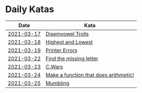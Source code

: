# Daily Katas

| Date                           | Kata |
|--------------------------------|------|
| [2021-03-17](katas/2021-03-17) | [Disemvowel Trolls](https://www.codewars.com/kata/52fba66badcd10859f00097e/java) |
| [2021-03-18](katas/2021-03-18) | [Highest and Lowest](https://www.codewars.com/kata/554b4ac871d6813a03000035) |
| [2021-03-19](katas/2021-03-19) | [Printer Errors](https://www.codewars.com/kata/56541980fa08ab47a0000040) |
| [2021-03-22](katas/2021-03-22) | [Find the missing letter](https://www.codewars.com/kata/5839edaa6754d6fec10000a2) |
| [2021-03-23](katas/2021-03-23) | [C.Wars](https://www.codewars.com/kata/55968ab32cf633c3f8000008) |
| [2021-03-24](katas/2021-03-24) | [Make a function that does arithmetic!](https://www.codewars.com/kata/583f158ea20cfcbeb400000a) |
| [2021-03-25](katas/2021-03-25) | [Mumbling](https://www.codewars.com/kata/5667e8f4e3f572a8f2000039) |
